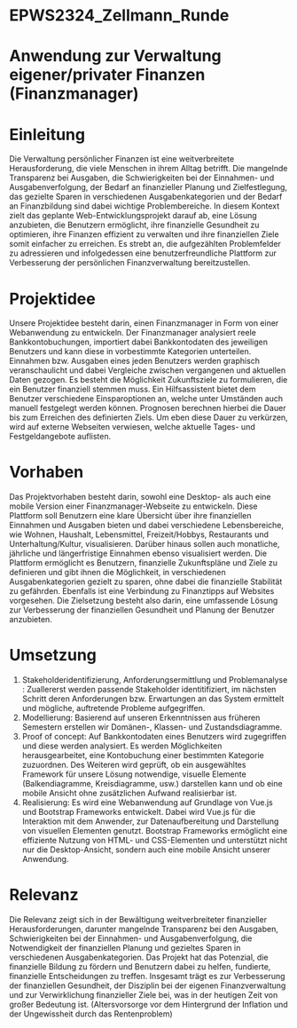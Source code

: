 # EPWS2324_Zellmann_Runde

# Anwendung zur Verwaltung eigener/privater Finanzen (Finanzmanager)

# Einleitung

Die Verwaltung persönlicher Finanzen ist eine weitverbreitete Herausforderung, die viele Menschen in ihrem Alltag betrifft. Die mangelnde Transparenz bei Ausgaben, die Schwierigkeiten bei der Einnahmen- und Ausgabenverfolgung, der Bedarf an finanzieller Planung und Zielfestlegung, das gezielte Sparen in verschiedenen Ausgabenkategorien und der Bedarf an Finanzbildung sind dabei wichtige Problembereiche. In diesem Kontext zielt das geplante Web-Entwicklungsprojekt darauf ab, eine Lösung anzubieten, die Benutzern ermöglicht, ihre finanzielle Gesundheit zu optimieren, ihre Finanzen effizient zu verwalten und ihre finanziellen Ziele somit einfacher zu erreichen. Es strebt an, die aufgezählten Problemfelder zu adressieren und infolgedessen eine benutzerfreundliche Plattform zur Verbesserung der persönlichen Finanzverwaltung bereitzustellen.

# Projektidee

Unsere Projektidee besteht darin, einen Finanzmanager in Form von einer Webanwendung zu entwickeln. Der Finanzmanager analysiert reele Bankkontobuchungen, importiert dabei Bankkontodaten des jeweiligen Benutzers und kann diese in vorbestimmte Kategorien unterteilen. Einnahmen bzw. Ausgaben eines jeden Benutzers werden graphisch veranschaulicht und dabei Vergleiche zwischen vergangenen und aktuellen Daten gezogen. Es besteht die Möglichkeit Zukunftsziele zu formulieren, die ein Benutzer finanziell stemmen muss. Ein Hilfsassistent bietet dem Benutzer verschiedene Einsparoptionen an, welche unter Umständen auch manuell festgelegt werden können. Prognosen berechnen hierbei die Dauer bis zum Erreichen des definierten Ziels. Um eben diese Dauer zu verkürzen, wird auf externe Webseiten verwiesen, welche aktuelle Tages- und Festgeldangebote auflisten.


# Vorhaben 

Das Projektvorhaben besteht darin, sowohl eine Desktop- als auch eine mobile Version einer Finanzmanager-Webseite zu entwickeln. Diese Plattform soll Benutzern eine klare Übersicht über ihre finanziellen Einnahmen und Ausgaben bieten und dabei verschiedene Lebensbereiche, wie Wohnen, Haushalt, Lebensmittel, Freizeit/Hobbys, Restaurants und Unterhaltung/Kultur, visualisieren. Darüber hinaus sollen auch monatliche, jährliche und längerfristige Einnahmen ebenso visualisiert werden. Die Plattform ermöglicht es Benutzern, finanzielle Zukunftspläne und Ziele zu definieren und gibt ihnen die Möglichkeit, in verschiedenen Ausgabenkategorien gezielt zu sparen, ohne dabei die finanzielle Stabilität zu gefährden. Ebenfalls ist eine Verbindung zu Finanztipps auf Websites vorgesehen. Die Zielsetzung besteht also darin, eine umfassende Lösung zur Verbesserung der finanziellen Gesundheit und Planung der Benutzer anzubieten.

# Umsetzung

1. Stakeholderidentifizierung, Anforderungsermittlung und Problemanalyse : Zuallererst werden passende Stakeholder identitifiziert, im nächsten Schritt deren Anforderungen bzw. Erwartungen an das System ermittelt und mögliche, auftretende Probleme aufgegriffen.
2. Modellierung: Basierend auf unseren Erkenntnissen aus früheren Semestern erstellen wir Domänen-, Klassen- und Zustandsdiagramme.
3. Proof of concept: Auf Bankkontodaten eines Benutzers wird zugegriffen und diese werden analysiert. Es werden Möglichkeiten herausgearbeitet, eine Kontobuchung einer bestimmten Kategorie zuzuordnen. Des Weiteren wird geprüft, ob ein ausgewähltes Framework für unsere Lösung notwendige, visuelle Elemente (Balkendiagramme, Kreisdiagramme, usw.) darstellen kann und ob eine mobile Ansicht ohne zusätzlichen Aufwand realisierbar ist.
4. Realisierung: Es wird eine Webanwendung auf Grundlage von Vue.js und Bootstrap Frameworks entwickelt. Dabei wird Vue.js für die Interaktion mit dem Anwender, zur Datenaufbereitung und Darstellung von visuellen Elementen genutzt. Bootstrap Frameworks ermöglicht eine effiziente Nutzung von HTML- und CSS-Elementen und unterstützt nicht nur die Desktop-Ansicht, sondern auch eine mobile Ansicht unserer Anwendung.

# Relevanz

Die Relevanz zeigt sich in der Bewältigung weitverbreiteter finanzieller Herausforderungen, darunter mangelnde Transparenz bei den Ausgaben, Schwierigkeiten bei der Einnahmen- und Ausgabenverfolgung, die Notwendigkeit der finanziellen Planung und gezieltes Sparen in verschiedenen Ausgabenkategorien. Das Projekt hat das Potenzial, die finanzielle Bildung zu fördern und Benutzern dabei zu helfen, fundierte, finanzielle Entscheidungen zu treffen. Insgesamt trägt es zur Verbesserung der finanziellen Gesundheit, der Disziplin bei der eigenen Finanzverwaltung und zur Verwirklichung finanzieller Ziele bei, was in der heutigen Zeit von großer Bedeutung ist.
(Altersvorsorge vor dem Hintergrund der Inflation und der Ungewissheit durch das Rentenproblem)
